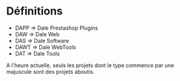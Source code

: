 # Définitions

* DAPP  => Dale Prestashop Plugins
* DAW  => Dale Web 
* DAS  => Dale Software
* DAWT => Dale WebTools
* DAT  => Dale Tools


A l'heure actuelle, seuls les projets dont le type commence par une majuscule sont des projets aboutis.
